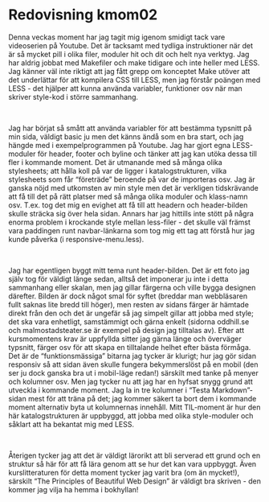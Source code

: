 ---
---
Redovisning kmom02
=========================

Denna veckas moment har jag tagit mig igenom smidigt tack vare videoserien på Youtube. Det är tacksamt med tydliga instruktioner när det är så mycket pill i olika filer, moduler hit och dit och helt nya verktyg. Jag har aldrig jobbat med Makefiler och make tidigare och inte heller med LESS. Jag känner väl inte riktigt att jag fått grepp om konceptet Make utöver att det underlättar för att kompilera CSS till LESS, men jag förstår poängen med LESS - det hjälper att kunna använda variabler, funktioner osv när man skriver style-kod i större sammanhang.

<br>

Jag har börjat så smått att använda variabler för att bestämma typsnitt på min sida, väldigt basic ju men det känns ändå som en bra start, och jag hängde med i exempelprogrammen på Youtube. Jag har gjort egna LESS-moduler för header, footer och byline och tänker att jag kan utöka dessa till fler i kommande moment. Det är utmanande med så många olika stylesheets; att hålla koll på var de ligger i katalogstrukturen, vilka stylesheets som får “företräde” beroende på var de importeras osv. Jag är ganska nöjd med utkomsten av min style men det är verkligen tidskrävande att få till det på rätt platser med så många olika moduler och klass-namn osv. T.ex. tog det mig en evighet att få till att headern och header-bilden skulle sträcka sig över hela sidan. Annars har jag hittills inte stött på några enorma problem i krockande style mellan less-filer - det skulle väl främst vara paddingen runt navbar-länkarna som tog mig ett tag att förstå hur jag kunde påverka (i responsive-menu.less).

<br>

Jag har egentligen byggt mitt tema runt header-bilden. Det är ett foto jag själv tog för väldigt länge sedan, alltså det imponerar ju inte i detta sammanhang eller skalan, men jag gillar färgerna och ville bygga designen därefter. Bilden är dock något smal för syftet (breddar man webbläsaren fullt saknas lite bredd till höger), men resten av sidans färger är hämtade direkt från den och det är ungefär så jag simpelt gillar att jobba med style; det ska vara enhetligt, samstämmigt och gärna enkelt (sidorna oddhill.se och malmostadsteater.se är exempel på design jag tilltalas av). Efter att kursmomentens krav är uppfyllda sitter jag gärna länge och överväger typsnitt, färger osv för att skapa en tilltalande helhet efter bästa förmåga. Det är de “funktionsmässiga” bitarna jag tycker är klurigt; hur jag gör sidan responsiv så att sidan även skulle fungera bekymmerslöst på en mobil (den ser ju dock ganska bra ut i mobil-läge redan!) särskilt med tanke på menyer och kolumner osv. Men jag tycker nu att jag har en hyfsat snygg grund att utveckla i kommande moment. Jag la in tre kolumner i “Testa Markdown”-sidan mest för att träna på det; jag kommer säkert ta bort dem i kommande moment alternativ byta ut kolumnernas innehåll. Mitt TIL-moment är hur den här katalogstrukturen är uppbyggd, att jobba med olika style-moduler och såklart att ha bekantat mig med LESS.

<br>

Återigen tycker jag att det är väldigt lärorikt att bli serverad ett grund och en struktur så här för att få lära genom att se hur det kan vara uppbyggt. Även kurslitteraturen för detta moment tycker jag varit bra (om än mycket!), särskilt “The Principles of Beautiful Web Design” är väldigt bra skriven - den kommer jag vilja ha hemma i bokhyllan!

<br>

